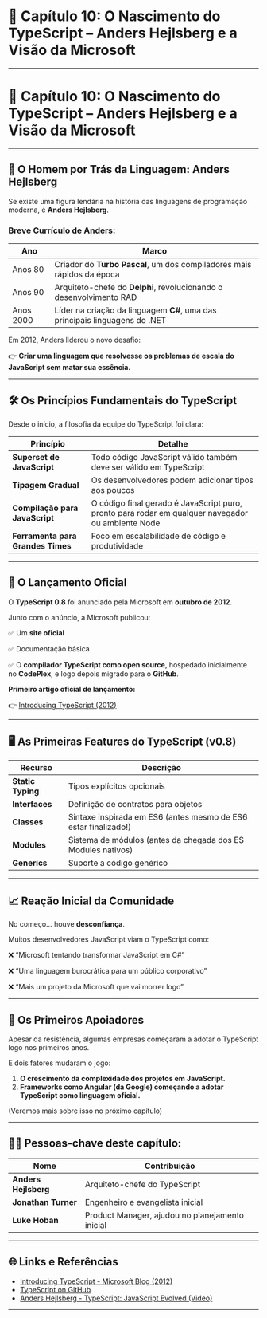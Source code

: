 # 📖 Capítulo 10: O Nascimento do TypeScript – Anders Hejlsberg e a Visão da Microsoft

---

# **📖 Capítulo 10: O Nascimento do TypeScript – Anders Hejlsberg e a Visão da Microsoft**

---

## **🎯 O Homem por Trás da Linguagem: Anders Hejlsberg**

Se existe uma figura lendária na história das linguagens de programação moderna, é **Anders Hejlsberg**.

### **Breve Currículo de Anders:**

| **Ano** | **Marco** |
| --- | --- |
| Anos 80 | Criador do **Turbo Pascal**, um dos compiladores mais rápidos da época |
| Anos 90 | Arquiteto-chefe do **Delphi**, revolucionando o desenvolvimento RAD |
| Anos 2000 | Líder na criação da linguagem **C#**, uma das principais linguagens do .NET |

Em 2012, Anders liderou o novo desafio:

👉 **Criar uma linguagem que resolvesse os problemas de escala do JavaScript sem matar sua essência.**

---

## **🛠️ Os Princípios Fundamentais do TypeScript**

Desde o início, a filosofia da equipe do TypeScript foi clara:

| **Princípio** | **Detalhe** |
| --- | --- |
| **Superset de JavaScript** | Todo código JavaScript válido também deve ser válido em TypeScript |
| **Tipagem Gradual** | Os desenvolvedores podem adicionar tipos aos poucos |
| **Compilação para JavaScript** | O código final gerado é JavaScript puro, pronto para rodar em qualquer navegador ou ambiente Node |
| **Ferramenta para Grandes Times** | Foco em escalabilidade de código e produtividade |

---

## **📅 O Lançamento Oficial**

O **TypeScript 0.8** foi anunciado pela Microsoft em **outubro de 2012**.

Junto com o anúncio, a Microsoft publicou:

✅ Um **site oficial**

✅ Documentação básica

✅ O **compilador TypeScript como open source**, hospedado inicialmente no **CodePlex**, e logo depois migrado para o **GitHub**.

**Primeiro artigo oficial de lançamento:**

👉 [Introducing TypeScript (2012)](https://devblogs.microsoft.com/typescript/introducing-typescript/)

---

## **🖥️ As Primeiras Features do TypeScript (v0.8)**

| **Recurso** | **Descrição** |
| --- | --- |
| **Static Typing** | Tipos explícitos opcionais |
| **Interfaces** | Definição de contratos para objetos |
| **Classes** | Sintaxe inspirada em ES6 (antes mesmo de ES6 estar finalizado!) |
| **Modules** | Sistema de módulos (antes da chegada dos ES Modules nativos) |
| **Generics** | Suporte a código genérico |

---

## **📈 Reação Inicial da Comunidade**

No começo… houve **desconfiança**.

Muitos desenvolvedores JavaScript viam o TypeScript como:

❌ “Microsoft tentando transformar JavaScript em C#”

❌ “Uma linguagem burocrática para um público corporativo”

❌ “Mais um projeto da Microsoft que vai morrer logo”

---

## **💪 Os Primeiros Apoiadores**

Apesar da resistência, algumas empresas começaram a adotar o TypeScript logo nos primeiros anos.

E dois fatores mudaram o jogo:

1. **O crescimento da complexidade dos projetos em JavaScript.**
2. **Frameworks como Angular (da Google) começando a adotar TypeScript como linguagem oficial.**

(Veremos mais sobre isso no próximo capítulo)

---

## **🧑‍💻 Pessoas-chave deste capítulo:**

| **Nome** | **Contribuição** |
| --- | --- |
| **Anders Hejlsberg** | Arquiteto-chefe do TypeScript |
| **Jonathan Turner** | Engenheiro e evangelista inicial |
| **Luke Hoban** | Product Manager, ajudou no planejamento inicial |

---

## **🌐 Links e Referências**

- [Introducing TypeScript - Microsoft Blog (2012)](https://devblogs.microsoft.com/typescript/introducing-typescript/)
- [TypeScript on GitHub](https://github.com/microsoft/TypeScript)
- [Anders Hejlsberg - TypeScript: JavaScript Evolved (Video)](https://www.youtube.com/watch?v=TyhzqkU2n74)

---